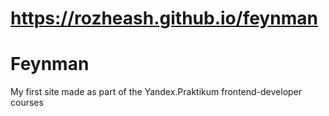 # https://rozheash.github.io/feynman
# Feynman
My first site made as part of the Yandex.Praktikum frontend-developer courses

